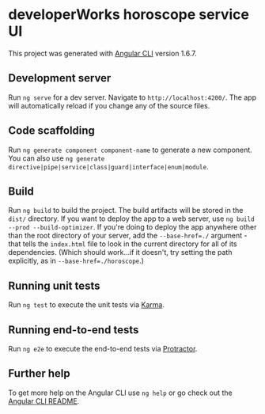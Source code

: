 # developerWorks horoscope service UI

This project was generated with [Angular CLI](https://github.com/angular/angular-cli) version 1.6.7.

## Development server

Run `ng serve` for a dev server. Navigate to `http://localhost:4200/`. The app will automatically reload if you change any of the source files.

## Code scaffolding

Run `ng generate component component-name` to generate a new component. You can also use `ng generate directive|pipe|service|class|guard|interface|enum|module`.

## Build

Run `ng build` to build the project. The build artifacts will be stored in the `dist/`
directory. If you want to deploy the app to a web server, use `ng build --prod
--build-optimizer`.
If you're doing to deploy the app anywhere other than the root directory
of your server, add the `--base-href=./` argument - that tells the `index.html`
file to look in
the current directory for all of its dependencies. (Which should work...if it
doesn't, try setting the path explicitly, as in `--base-href=./horoscope`.)

## Running unit tests

Run `ng test` to execute the unit tests via [Karma](https://karma-runner.github.io).

## Running end-to-end tests

Run `ng e2e` to execute the end-to-end tests via [Protractor](http://www.protractortest.org/).

## Further help

To get more help on the Angular CLI use `ng help` or go check out the [Angular CLI README](https://github.com/angular/angular-cli/blob/master/README.md).
